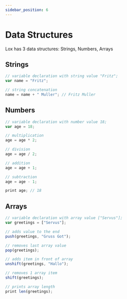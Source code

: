 ```yaml
---
sidebar_position: 6
---
```


# Data Structures

Lox has 3 data structures: Strings, Numbers, Arrays

## Strings

```javascript
// variable declaration with string value "Fritz";
var name = "Fritz";

// string concatenation
name = name + " Muller"; // Fritz Muller
```

## Numbers
```javascript
// variable declaration with number value 18;
var age = 18;

// multiplication
age = age * 2;

// division
age = age / 2;

// addition
age = age + 1;

// subtraction
age = age - 1;

print age; // 18
```

## Arrays
```javascript
// variable declaration with array value ["Servus"];
var greetings = ["Servus"];

// adds value to the end
push(greetings, "Gruss Got");

// removes last array value
pop(greetings);

// adds item in front of array
unshift(greetings, "Hallo");

// removes 1 array item
shift(greetings);

// prints array length
print len(greetings);
```
